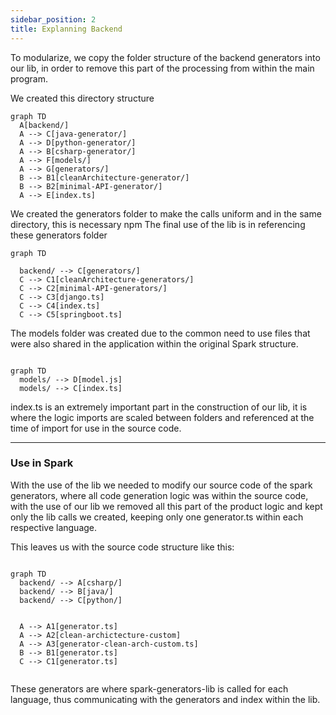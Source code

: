 ```yaml
---
sidebar_position: 2
title: Explanning Backend
---
```



To modularize, we copy the folder structure of the backend generators into our lib, in order to remove this part of the processing from within the main program.

We created this directory structure
```mermaid
graph TD
  A[backend/]
  A --> C[java-generator/]
  A --> D[python-generator/]
  A --> B[csharp-generator/]
  A --> F[models/]
  A --> G[generators/]
  B --> B1[cleanArchitecture-generator/]
  B --> B2[minimal-API-generator/]
  A --> E[index.ts]

```
We created the generators folder to make the calls uniform and in the same directory, this is necessary npm
The final use of the lib is in referencing these generators folder
```mermaid
graph TD

  backend/ --> C[generators/]
  C --> C1[cleanArchitecture-generators/]
  C --> C2[minimal-API-generators/]
  C --> C3[django.ts]
  C --> C4[index.ts]
  C --> C5[springboot.ts]
```

The models folder was created due to the common need to use files that were also shared in the application within the original Spark structure.

```mermaid

graph TD
  models/ --> D[model.js]
  models/ --> C[index.ts]

```

index.ts is an extremely important part in the construction of our lib, it is where the logic imports are scaled between folders and referenced at the time of import for use in the source code.

---

### Use in Spark

With the use of the lib we needed to modify our source code of the spark generators, where all code generation logic was within the source code, with the use of our lib we removed all this part of the product logic and kept only the lib calls we created, keeping only one generator.ts within each respective language.

This leaves us with the source code structure like this:


```mermaid

graph TD
  backend/ --> A[csharp/]
  backend/ --> B[java/]
  backend/ --> C[python/]
  
  
  A --> A1[generator.ts]
  A --> A2[clean-archictecture-custom]
  A --> A3[generator-clean-arch-custom.ts]
  B --> B1[generator.ts]
  C --> C1[generator.ts]
  
```


These generators are where spark-generators-lib is called for each language, thus communicating with the generators and index within the lib.